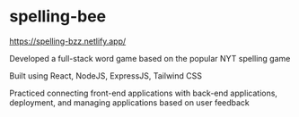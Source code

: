 # spelling-bee

https://spelling-bzz.netlify.app/

Developed a full-stack word game based on the popular NYT spelling game

Built using React, NodeJS, ExpressJS, Tailwind CSS

Practiced connecting front-end applications with back-end applications, deployment, and managing applications based on user feedback
